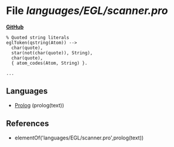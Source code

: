# File _languages/EGL/scanner.pro_
**[GitHub](https://github.com/softlang/yas/blob/master/languages/EGL/scanner.pro)**
```
% Quoted string literals
eglToken(qstring(Atom)) -->
  char(quote),
  star(not(char(quote)), String),
  char(quote),
  { atom_codes(Atom, String) }.

...
```

## Languages
* [Prolog](../languages/Prolog.md) (prolog(text))

## References
* elementOf('languages/EGL/scanner.pro',prolog(text))

